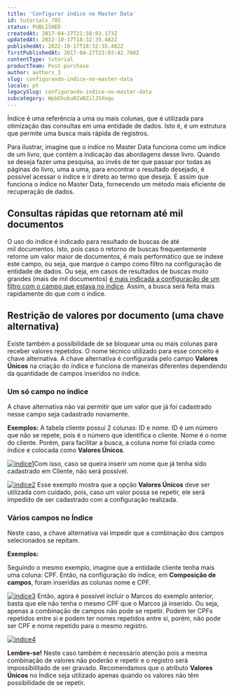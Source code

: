 ```yaml
---
title: 'Configurar índice no Master Data'
id: tutorials_785
status: PUBLISHED
createdAt: 2017-04-27T21:58:03.173Z
updatedAt: 2022-10-17T18:32:35.482Z
publishedAt: 2022-10-17T18:32:35.482Z
firstPublishedAt: 2017-04-27T23:03:42.760Z
contentType: tutorial
productTeam: Post-purchase
author: authors_3
slug: configurando-indice-no-master-data
locale: pt
legacySlug: configurando-indice-no-master-data
subcategory: WpbGhubuRZaNZilJSXnqu
---
```


Índice é uma referência a uma ou mais colunas, que é utilizada para otimização das consultas em uma entidade de dados. Isto é, é um estrutura que permite uma busca mais rápida de registros.

Para ilustrar, imagine que o índice no Master Data funciona como um índice de um livro, que contém a indicação das abordagens desse livro. Quando se deseja fazer uma pesquisa, ao invés de ter que passar por todas as páginas do livro, uma a uma, para encontrar o resultado desejado, é possível acessar o índice e ir direto ao termo que deseja. É assim que funciona o índice no Master Data, fornecendo um método mais eficiente de recuperação de dados.

<!--No Master Data, existem dois usos para o índice:-->






## Consultas rápidas que retornam até mil documentos

O uso do índice é indicado para resultado de buscas de até mil documentos. Isto, pois caso o retorno de buscas frequentemente retorne um valor maior de documentos, é mais performático que se indexe este campo, ou seja, que marque o campo como filtro na configuração de entidade de dados. 
Ou seja, em casos de resultados de buscas muito grandes (mais de mil documentos) [é mais indicada a configuração de um filtro com o campo que estava no índice](/tutorial/filtrando-dados-no-master-data/ "é mais indicada a configuração de um filtro com o campo que estava no índice"). Assim, a busca será feita mais rapidamente do que com o índice.

## Restrição de valores por documento (uma chave alternativa)

Existe também a possibilidade de se bloquear uma ou mais colunas para receber valores repetidos. O nome técnico utilizado para esse conceito é chave alternativa. A chave alternativa é configurada pelo campo **Valores Únicos** na criação do índice e funciona de maneiras diferentes dependendo da quantidade de campos inseridos no índice. 

### Um só campo no índice

A chave alternativa não vai permitir que um valor que já foi cadastrado nesse campo seja cadastrado novamente. 

**Exemplos:**
A tabela cliente possui 2 colunas: ID e nome.
ID é um número que não se repete, pois é o número que identifica o cliente. Nome é o nome do cliente.
Porém, para facilitar a busca, a coluna nome foi criada como índice e colocada como **Valores Únicos**. 

[![indice1](https://images.contentful.com/alneenqid6w5/2Z02pI4DxeaaWOmYw42Suu/60bb0d893f5bd07f94928288390a5526/image011.png)](https://images.contentful.com/alneenqid6w5/2Z02pI4DxeaaWOmYw42Suu/60bb0d893f5bd07f94928288390a5526/image011.png "![indice1](https://images.contentful.com/alneenqid6w5/2Z02pI4DxeaaWOmYw42Suu/60bb0d893f5bd07f94928288390a5526/image011.png)")Com isso, caso se queira inserir um nome que já tenha sido cadastrado em Cliente, não será possível. 

[![indice2](https://images.contentful.com/alneenqid6w5/FwEjcrqaQwKE8U4AEMOY4/ca741feb38fb89e6c3e0bd3ec442ba37/image002.png)](https://images.contentful.com/alneenqid6w5/FwEjcrqaQwKE8U4AEMOY4/ca741feb38fb89e6c3e0bd3ec442ba37/image002.png "![indice2](https://images.contentful.com/alneenqid6w5/FwEjcrqaQwKE8U4AEMOY4/ca741feb38fb89e6c3e0bd3ec442ba37/image002.png)")
Esse exemplo mostra que a opção **Valores Únicos** deve ser utilizada com cuidado, pois, caso um valor possa se repetir, ele será impedido de ser cadastrado com a configuração realizada.

### Vários campos no Índice

Neste caso, a chave alternativa vai impedir que a combinação dos campos selecionados se repitam. 

**Exemplos:**

Seguindo o mesmo exemplo, imagine que a entidade cliente tenha mais uma coluna: CPF. Então, na configuração do índice, em **Composição de campos**, foram inseridas as colunas nome e CPF.

[![indice3](https://images.contentful.com/alneenqid6w5/41Y8vUIFjWGuqoqwA6UYaK/0a33bc147f17f95ea5038124bbd5132a/image021.png)](https://images.contentful.com/alneenqid6w5/41Y8vUIFjWGuqoqwA6UYaK/0a33bc147f17f95ea5038124bbd5132a/image021.png "![indice3](https://images.contentful.com/alneenqid6w5/41Y8vUIFjWGuqoqwA6UYaK/0a33bc147f17f95ea5038124bbd5132a/image021.png)")
Então, agora é possível incluir o Marcos do exemplo anterior, basta que ele não tenha o mesmo CPF que o Marcos já inserido. Ou seja, apenas a combinação de campos não pode se repetir. Podem ter CPFs repetidos entre si e podem ter nomes repetidos entre si, porém, não pode ser CPF e nome repetido para o mesmo registro.

[![indice4](https://images.contentful.com/alneenqid6w5/36308RenwQq2aYcSkAYq6K/5a18bd8e7eca83e3f7ac40d3e6ca41ad/image031.png)](https://images.contentful.com/alneenqid6w5/36308RenwQq2aYcSkAYq6K/5a18bd8e7eca83e3f7ac40d3e6ca41ad/image031.png "![indice4](https://images.contentful.com/alneenqid6w5/36308RenwQq2aYcSkAYq6K/5a18bd8e7eca83e3f7ac40d3e6ca41ad/image031.png)")

__Lembre-se!__ Neste caso também é necessário atenção pois a mesma combinação de valores não poderão e repetir e o registro será impossibilitado de ser gravado. Recomendamos que o atributo **Valores Únicos** no Índice seja utilizado apenas quando os valores não têm possibilidade de se repetir.
